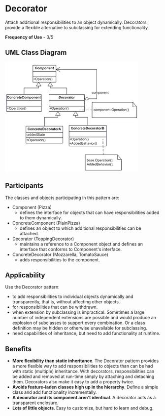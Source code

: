 # Decorator

Attach additional responsibilities to an object dynamically. Decorators provide a flexible alternative to subclassing for extending functionality.

**Frequency of Use** - 3/5

## UML Class Diagram
![Decorator UML](decorator.gif)

## Participants
The classes and objects participating in this pattern are:
- Component (Pizza)
  - defines the interface for objects that can have responsibilities added to them dynamically.
- ConcreteComponent (PlainPizza)
  - defines an object to which additional responsibilities can be attached.
- Decorator (ToppingDecorator)
  - maintains a reference to a Component object and defines an interface that conforms to Component's interface.
- ConcreteDecorator (Mozzarella, TomatoSauce)
  - adds responsibilities to the component.

## Applicability
Use the Decorator pattern:
- to add responsibilities to individual objects dynamically and transparently, that is, without affecting other objects.
- for responsibilities that can be withdrawn.
- when extension by subclassing is impractical. Sometimes a large number of independent extensions are possible and would produce an explosion of subclasses to support every combination. Or a class definition may be hidden or otherwise unavailable for subclassing.
- need capabilities of inheritance, but need to add functionality at runtime.

## Benefits
- **More flexibility than static inheritance**. The Decorator pattern provides a more flexible way to add responsibilities to objects than can be had with static (multiple) inheritance. With decorators, responsibilities can be added and removed at run-time simply by attaching and detaching them. Decorators also make it easy to add a property twice.
- **Avoids feature-laden classes high up in the hierarchy**. Define a simple class and add functionality incrementally.
 - **A decorator and its component aren't identical**. A decorator acts as a transparent enclosure.
- **Lots of little objects**. Easy to customize, but hard to learn and debug.
